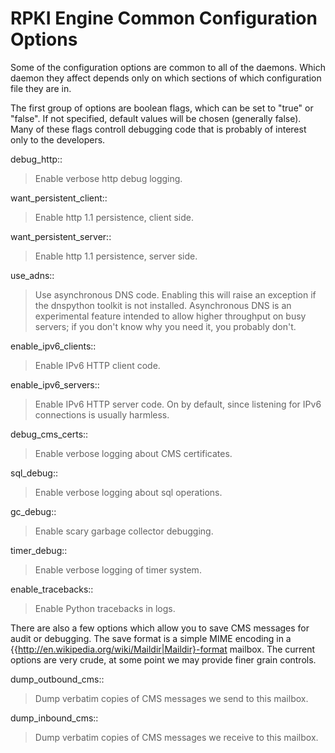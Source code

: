 # RPKI Engine Common Configuration Options

Some of the configuration options are common to all of the daemons. Which
daemon they affect depends only on which sections of which configuration file
they are in.

The first group of options are boolean flags, which can be set to "true" or
"false". If not specified, default values will be chosen (generally false).
Many of these flags controll debugging code that is probably of interest only
to the developers.

debug_http::

> Enable verbose http debug logging.

want_persistent_client::

> Enable http 1.1 persistence, client side.

want_persistent_server::

> Enable http 1.1 persistence, server side.

use_adns::

> Use asynchronous DNS code. Enabling this will raise an exception if the
dnspython toolkit is not installed. Asynchronous DNS is an experimental
feature intended to allow higher throughput on busy servers; if you don't know
why you need it, you probably don't.

enable_ipv6_clients::

> Enable IPv6 HTTP client code.

enable_ipv6_servers::

> Enable IPv6 HTTP server code. On by default, since listening for IPv6
connections is usually harmless.

debug_cms_certs::

> Enable verbose logging about CMS certificates.

sql_debug::

> Enable verbose logging about sql operations.

gc_debug::

> Enable scary garbage collector debugging.

timer_debug::

> Enable verbose logging of timer system.

enable_tracebacks::

> Enable Python tracebacks in logs.

There are also a few options which allow you to save CMS messages for audit or
debugging. The save format is a simple MIME encoding in a
{{<http://en.wikipedia.org/wiki/Maildir|Maildir}-format> mailbox. The current
options are very crude, at some point we may provide finer grain controls.

dump_outbound_cms::

> Dump verbatim copies of CMS messages we send to this mailbox.

dump_inbound_cms::

> Dump verbatim copies of CMS messages we receive to this mailbox.

